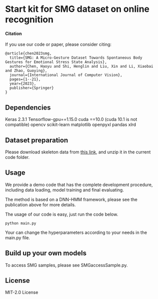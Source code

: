 # Start kit for SMG dataset on online recognition

#### Citation

If you use our code or paper, please consider citing:
```
@article{chen2023smg,
  title={SMG: A Micro-Gesture Dataset Towards Spontaneous Body Gestures for Emotional Stress State Analysis},
  author={Chen, Haoyu and Shi, Henglin and Liu, Xin and Li, Xiaobai and Zhao, Guoying},
  journal={International Journal of Computer Vision},
  pages={1--21},
  year={2023},
  publisher={Springer}
}
```


## Dependencies
Keras 2.3.1
Tensorflow-gpu==1.15.0
cuda ==10.0 (cuda 10.1 is not compatible)
opencv
scikit-learn
matplotlib
openpyxl
pandas
xlrd


## Dataset preparation
Please download skeleton data from [this link](https://drive.google.com/file/d/1kzDFunbJz5ZFvdIBpNDTxGV3kecyWyPK/view?usp=share_link), and unzip it in the current code folder.

## Usage
We provide a demo code that has the complete development procedure, including data loading, model training and final evaluating.

The method is based on a DNN-HMM framework, please see the publication above for more details.

The usage of our code is easy, just run the code below.

```
python main.py
```

Your can change the hyperparameters according to your needs in the main.py file.


## Build up your own models

To access SMG samples, please see SMGaccessSample.py.

## License
MIT-2.0 License

